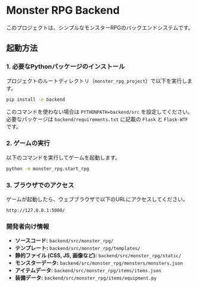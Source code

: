 # Monster RPG Backend

このプロジェクトは、シンプルなモンスターRPGのバックエンドシステムです。

## 起動方法

### 1. 必要なPythonパッケージのインストール
プロジェクトのルートディレクトリ（`monster_rpg_project`）で以下を実行します。

```bash
pip install -e backend
```

このコマンドを使わない場合は `PYTHONPATH=backend/src` を設定してください。
必要なパッケージは `backend/requirements.txt` に記載の `Flask` と `Flask-WTF` です。

### 2. ゲームの実行
以下のコマンドを実行してゲームを起動します。

```bash
python -m monster_rpg.start_rpg
```

### 3. ブラウザでのアクセス
ゲームが起動したら、ウェブブラウザで以下のURLにアクセスしてください。

```
http://127.0.0.1:5000/
```

### 開発者向け情報

*   **ソースコード:** `backend/src/monster_rpg/`
*   **テンプレート:** `backend/src/monster_rpg/templates/`
*   **静的ファイル (CSS, JS, 画像など):** `backend/src/monster_rpg/static/`
*   **モンスターデータ:** `backend/src/monster_rpg/monsters/monsters.json`
*   **アイテムデータ:** `backend/src/monster_rpg/items/items.json`
*   **装備データ:** `backend/src/monster_rpg/items/equipment.py`

